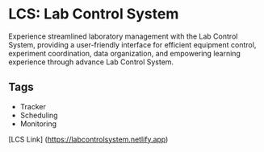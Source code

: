 # LCS: Lab Control System

Experience streamlined laboratory management with the Lab Control System, providing a user-friendly interface for efficient equipment control, experiment coordination, data organization, and empowering learning experience through advance Lab Control System.

## Tags
  - Tracker
  - Scheduling
  - Monitoring

[LCS Link]
(https://labcontrolsystem.netlify.app)
